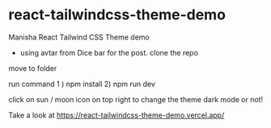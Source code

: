 # react-tailwindcss-theme-demo
Manisha React Tailwind CSS Theme demo
- using avtar from Dice bar for the post.
clone the repo

move to folder 

run command 1 ) npm install 2) npm run dev 

click on sun / moon icon on top right to change the theme dark mode or not!


Take a look at  https://react-tailwindcss-theme-demo.vercel.app/

